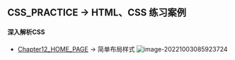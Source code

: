 ## CSS_PRACTICE -> HTML、CSS 练习案例


#### 深入解析CSS
 -  [Chapter12_HOME_PAGE](https://github.com/Largefreedom/HTML_PRACTICE/tree/master/%E6%B7%B1%E5%85%A5%E8%A7%A3%E6%9E%90CSS/Chapter12_HOME_PAGE) $\rightarrow$ 简单布局样式
![image-20221003085923724](https://images.zeroingpython.top//img/image-20221003085923724.png)




